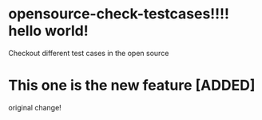 # opensource-check-testcases!!!! hello world!
Checkout different test cases in the open source

# This one is the new feature [ADDED]


original change!


